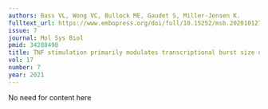 ```yaml
---
authors: Bass VL, Wong VC, Bullock ME, Gaudet S, Miller-Jensen K.
fulltext_url: https://www.embopress.org/doi/full/10.15252/msb.202010127
issue: 7
journal: Mol Sys Biol
pmid: 34288498
title: TNF stimulation primarily modulates transcriptional burst size of NF-κB-regulated genes
vol: 17
number: 7
year: 2021
---
```


No need for content here
